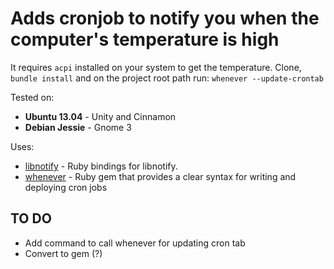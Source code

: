 # Adds cronjob to notify you when the computer's temperature is high

It requires `acpi` installed on your system to get the temperature.
Clone, `bundle install` and on the project root path run:
`whenever --update-crontab`

Tested on:
  * **Ubuntu 13.04** - Unity and Cinnamon 
  * **Debian Jessie** - Gnome 3

Uses:
 * [libnotify](https://github.com/splattael/libnotify) - Ruby bindings
   for libnotify.
 * [whenever](https://github.com/javan/whenever) - Ruby gem that provides a clear syntax for writing and deploying cron jobs


## TO DO
 * Add command to call whenever for updating cron tab
 * Convert to gem (?)
